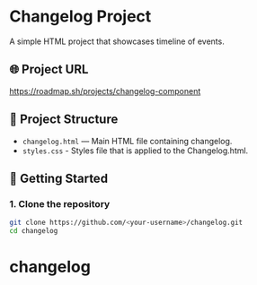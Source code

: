 # Changelog Project

A simple HTML project that showcases timeline of events.

## 🌐 Project URL

https://roadmap.sh/projects/changelog-component

## 📂 Project Structure

- `changelog.html` — Main HTML file containing changelog.
- `styles.css` - Styles file that is applied to the Changelog.html.

## 🚀 Getting Started

### 1. Clone the repository

```bash
git clone https://github.com/<your-username>/changelog.git
cd changelog
```

# changelog
